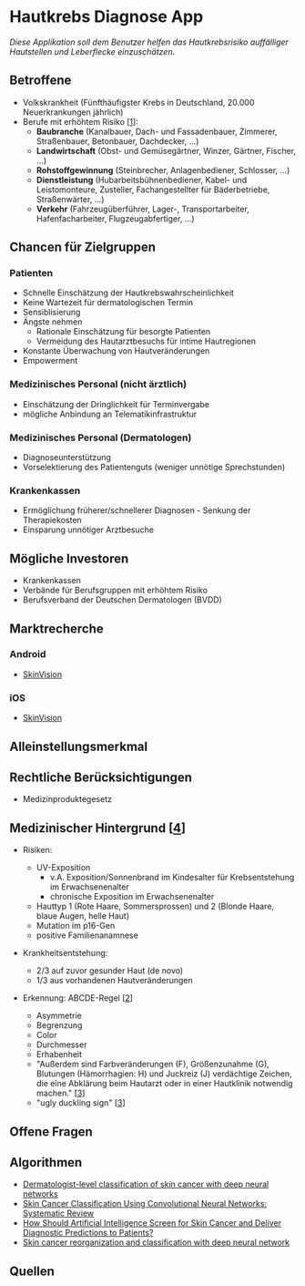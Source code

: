 # Hautkrebs Diagnose App

*Diese Applikation soll dem Benutzer helfen das Hautkrebsrisiko auffälliger Hautstellen und Leberflecke einzuschätzen.*

## Betroffene

* Volkskrankheit (Fünfthäufigster Krebs in Deutschland, 20.000 Neuerkrankungen jährlich)
* Berufe mit erhöhtem Risiko [[1]]:
    * __Baubranche__ (Kanalbauer, Dach- und Fassadenbauer, Zimmerer, Straßenbauer, Betonbauer, Dachdecker, ...)
    * __Landwirtschaft__ (Obst- und Gemüsegärtner, Winzer, Gärtner, Fischer, ...)
    * __Rohstoffgewinnung__ (Steinbrecher, Anlagenbediener, Schlosser, ...)
    * __Dienstleistung__ (Hubarbeitsbühnenbediener, Kabel- und Leistomonteure, Zusteller, Fachangestellter für Bäderbetriebe, Straßenwärter, ...)
    * __Verkehr__ (Fahrzeugüberführer, Lager-, Transportarbeiter, Hafenfacharbeiter, Flugzeugabfertiger, ...)

## Chancen für Zielgruppen
### Patienten
* Schnelle Einschätzung der Hautkrebswahrscheinlichkeit
* Keine Wartezeit für dermatologischen Termin
* Sensiblisierung
* Ängste nehmen
    * Rationale Einschätzung für besorgte Patienten
    * Vermeidung des Hautarztbesuchs für intime Hautregionen
* Konstante Überwachung von Hautveränderungen
* Empowerment

### Medizinisches Personal (nicht ärztlich)
* Einschätzung der Dringlichkeit für Terminvergabe
* mögliche Anbindung an Telematikinfrastruktur 

### Medizinisches Personal (Dermatologen)
* Diagnoseunterstützung
* Vorselektierung des Patientenguts (weniger unnötige Sprechstunden)

### Krankenkassen
* Ermöglichung früherer/schnellerer Diagnosen - Senkung der Therapiekosten
* Einsparung unnötiger Arztbesuche

## Mögliche Investoren
* Krankenkassen
* Verbände für Berufsgruppen mit erhöhtem Risiko
* Berufsverband der Deutschen Dermatologen (BVDD)

## Marktrecherche
### Android
* [SkinVision](https://play.google.com/store/apps/details?id=com.rubytribe.skinvision.ac&hl=de)

### iOS
* [SkinVision](https://apps.apple.com/de/app/skinvision-hautkrebscheck/id545293136)

## Alleinstellungsmerkmal

## Rechtliche Berücksichtigungen

* Medizinproduktegesetz

## Medizinischer Hintergrund [[4]]

* Risiken:
    * UV-Exposition
        * v.A. Exposition/Sonnenbrand im Kindesalter für Krebsentstehung im Erwachsenenalter
        * chronische Exposition im Erwachsenenalter
    * Hauttyp 1 (Rote Haare, Sommersprossen) und 2 (Blonde Haare, blaue Augen, helle Haut) 
    * Mutation im p16-Gen
    * positive Familienanamnese
    
* Krankheitsentstehung:
    * 2/3 auf zuvor gesunder Haut (de novo)
    * 1/3 aus vorhandenen Hautveränderungen
        
* Erkennung: ABCDE-Regel [[2]]
    * Asymmetrie
    * Begrenzung
    * Color
    * Durchmesser
    * Erhabenheit   
    * "Außerdem sind Farbveränderungen (F), Größenzunahme (G), Blutungen (Hämorrhagien: H) und Juckreiz (J) verdächtige Zeichen, die eine Abklärung beim Hautarzt oder in einer Hautklinik notwendig machen." [[3]]
    * "ugly duckling sign" [[3]]

## Offene Fragen

## Algorithmen

* [Dermatologist-level classification of skin cancer with deep neural networks](https://cs.stanford.edu/people/esteva/nature/)
* [Skin Cancer Classification Using Convolutional Neural Networks: Systematic Review](https://www.ncbi.nlm.nih.gov/pmc/articles/PMC6231861/
)
* [How Should Artificial Intelligence Screen for Skin Cancer and Deliver Diagnostic Predictions to Patients?](https://jamanetwork.com/journals/jamadermatology/article-abstract/2697219)
* [Skin cancer reorganization and classification with deep neural network ](https://arxiv.org/ftp/arxiv/papers/1703/1703.00534.pdf)

## Quellen
    
[1]: https://www.dguv.de/de/mediencenter/pm/pressearchiv/2016/quartal_3/details_3_131586.jsp "DGUV: UV-Strahlenbelastung"
[2]: https://www.enzyklopaedie-dermatologie.de/dermatologie/abcd-regel-214 "Altmeyers Enzyklopädie: ABCD-Regel"
[3]: https://www.krebsinformationsdienst.de/tumorarten/hautkrebs/frueherkennung.php "DKFZ: Hautkrebs-Früherkennung"
[4]: https://www.awmf.org/leitlinien/detail/ll/032-024OL.html "AWMF: Leitlinien Melanom"
